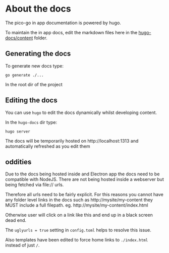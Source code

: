 # About the docs

The pico-go in app documentation is powered by hugo.

To maintain the in app docs, edit the markdown files here in the [hugo-docs/content](./hugo-docs/content) folder.

## Generating the docs

To generate new docs type:

    go generate ./...

In the root dir of the project

## Editing the docs

You can use `hugo` to edit the docs dynamically whilst developing content.

In the `hugo-docs` dir type:

    hugo server

The docs will be temporarily hosted on http://localhost:1313 and automatically refreshed as you edit them

## oddities

Due to the docs being hosted inside and Electron app the docs need to be compatible with NodeJS.  There are not being hosted inside a webserver but being fetched via file:// urls.  

Therefore all urls need to be fairly explicit.  For this reasons you cannot have any folder level links in the docs such as http://mysite/my-content they MUST include a full filepath. eg.  http://mysite/my-content/index.html

Otherwise user will click on a link like this and end up in a black screen dead end.

The `uglyurls = true` setting in `config.toml` helps to resolve this issue.

Also templates have been edited to force home links to `./index.html` instead of just `/`.
